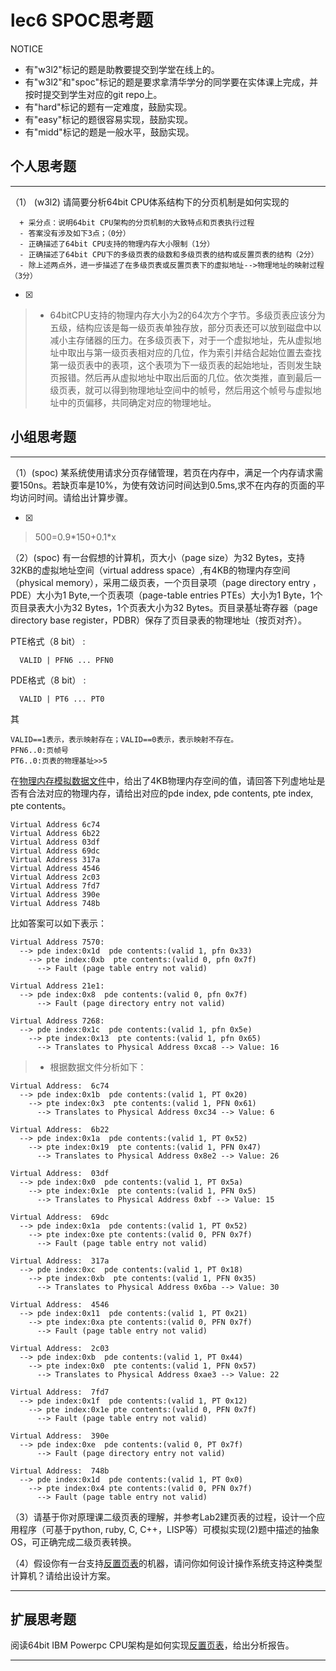 # lec6 SPOC思考题


NOTICE
- 有"w3l2"标记的题是助教要提交到学堂在线上的。
- 有"w3l2"和"spoc"标记的题是要求拿清华学分的同学要在实体课上完成，并按时提交到学生对应的git repo上。
- 有"hard"标记的题有一定难度，鼓励实现。
- 有"easy"标记的题很容易实现，鼓励实现。
- 有"midd"标记的题是一般水平，鼓励实现。


## 个人思考题
---

（1） (w3l2) 请简要分析64bit CPU体系结构下的分页机制是如何实现的
```
  + 采分点：说明64bit CPU架构的分页机制的大致特点和页表执行过程
  - 答案没有涉及如下3点；（0分）
  - 正确描述了64bit CPU支持的物理内存大小限制（1分）
  - 正确描述了64bit CPU下的多级页表的级数和多级页表的结构或反置页表的结构（2分）
  - 除上述两点外，进一步描述了在多级页表或反置页表下的虚拟地址-->物理地址的映射过程（3分）
 ```
- [x]  

>  * 64bitCPU支持的物理内存大小为2的64次方个字节。多级页表应该分为五级，结构应该是每一级页表单独存放，部分页表还可以放到磁盘中以减小主存储器的压力。在多级页表下，对于一个虚拟地址，先从虚拟地址中取出与第一级页表相对应的几位，作为索引并结合起始位置去查找第一级页表中的表项，这个表项为下一级页表的起始地址，否则发生缺页报错。然后再从虚拟地址中取出后面的几位。依次类推，直到最后一级页表，就可以得到物理地址空间中的帧号，然后用这个帧号与虚拟地址中的页偏移，共同确定对应的物理地址。

## 小组思考题
---

（1）(spoc) 某系统使用请求分页存储管理，若页在内存中，满足一个内存请求需要150ns。若缺页率是10%，为使有效访问时间达到0.5ms,求不在内存的页面的平均访问时间。请给出计算步骤。 

- [x]  

> 500=0.9\*150+0.1\*x

（2）(spoc) 有一台假想的计算机，页大小（page size）为32 Bytes，支持32KB的虚拟地址空间（virtual address space）,有4KB的物理内存空间（physical memory），采用二级页表，一个页目录项（page directory entry ，PDE）大小为1 Byte,一个页表项（page-table entries
PTEs）大小为1 Byte，1个页目录表大小为32 Bytes，1个页表大小为32 Bytes。页目录基址寄存器（page directory base register，PDBR）保存了页目录表的物理地址（按页对齐）。

PTE格式（8 bit） :
```
  VALID | PFN6 ... PFN0
```
PDE格式（8 bit） :
```
  VALID | PT6 ... PT0
```
其
```
VALID==1表示，表示映射存在；VALID==0表示，表示映射不存在。
PFN6..0:页帧号
PT6..0:页表的物理基址>>5
```
在[物理内存模拟数据文件](./03-2-spoc-testdata.md)中，给出了4KB物理内存空间的值，请回答下列虚地址是否有合法对应的物理内存，请给出对应的pde index, pde contents, pte index, pte contents。
```
Virtual Address 6c74
Virtual Address 6b22
Virtual Address 03df
Virtual Address 69dc
Virtual Address 317a
Virtual Address 4546
Virtual Address 2c03
Virtual Address 7fd7
Virtual Address 390e
Virtual Address 748b
```

比如答案可以如下表示：
```
Virtual Address 7570:
  --> pde index:0x1d  pde contents:(valid 1, pfn 0x33)
    --> pte index:0xb  pte contents:(valid 0, pfn 0x7f)
      --> Fault (page table entry not valid)
      
Virtual Address 21e1:
  --> pde index:0x8  pde contents:(valid 0, pfn 0x7f)
      --> Fault (page directory entry not valid)

Virtual Address 7268:
  --> pde index:0x1c  pde contents:(valid 1, pfn 0x5e)
    --> pte index:0x13  pte contents:(valid 1, pfn 0x65)
      --> Translates to Physical Address 0xca8 --> Value: 16
```

> *  根据数据文件分析如下：

```
Virtual Address:  6c74
  --> pde index:0x1b  pde contents:(valid 1, PT 0x20)
    --> pte index:0x3  pte contents:(valid 1, PFN 0x61)
      --> Translates to Physical Address 0xc34 --> Value: 6 

Virtual Address:  6b22
  --> pde index:0x1a  pde contents:(valid 1, PT 0x52)
    --> pte index:0x19  pte contents:(valid 1, PFN 0x47)
      --> Translates to Physical Address 0x8e2 --> Value: 26 

Virtual Address:  03df
  --> pde index:0x0  pde contents:(valid 1, PT 0x5a)
    --> pte index:0x1e  pte contents:(valid 1, PFN 0x5)
      --> Translates to Physical Address 0xbf --> Value: 15 

Virtual Address:  69dc
  --> pde index:0x1a  pde contents:(valid 1, PT 0x52)
    --> pte index:0xe pte contents:(valid 0, PFN 0x7f)
      --> Fault (page table entry not valid)

Virtual Address:  317a
  --> pde index:0xc  pde contents:(valid 1, PT 0x18)
    --> pte index:0xb  pte contents:(valid 1, PFN 0x35)
      --> Translates to Physical Address 0x6ba --> Value: 30 

Virtual Address:  4546
  --> pde index:0x11  pde contents:(valid 1, PT 0x21)
    --> pte index:0xa pte contents:(valid 0, PFN 0x7f)
      --> Fault (page table entry not valid)

Virtual Address:  2c03
  --> pde index:0xb  pde contents:(valid 1, PT 0x44)
    --> pte index:0x0  pte contents:(valid 1, PFN 0x57)
      --> Translates to Physical Address 0xae3 --> Value: 22 

Virtual Address:  7fd7
  --> pde index:0x1f  pde contents:(valid 1, PT 0x12)
    --> pte index:0x1e pte contents:(valid 0, PFN 0x7f)
      --> Fault (page table entry not valid)

Virtual Address:  390e
  --> pde index:0xe  pde contents:(valid 0, PT 0x7f)
      --> Fault (page directory entry not valid)

Virtual Address:  748b
  --> pde index:0x1d  pde contents:(valid 1, PT 0x0)
    --> pte index:0x4 pte contents:(valid 0, PFN 0x7f)
      --> Fault (page table entry not valid)
```

（3）请基于你对原理课二级页表的理解，并参考Lab2建页表的过程，设计一个应用程序（可基于python, ruby, C, C++，LISP等）可模拟实现(2)题中描述的抽象OS，可正确完成二级页表转换。


（4）假设你有一台支持[反置页表](http://en.wikipedia.org/wiki/Page_table#Inverted_page_table)的机器，请问你如何设计操作系统支持这种类型计算机？请给出设计方案。


--- 

## 扩展思考题

阅读64bit IBM Powerpc CPU架构是如何实现[反置页表](http://en.wikipedia.org/wiki/Page_table#Inverted_page_table)，给出分析报告。

--- 
